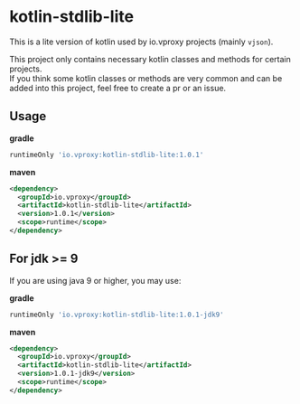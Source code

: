 # kotlin-stdlib-lite

This is a lite version of kotlin used by io.vproxy projects (mainly `vjson`).

This project only contains necessary kotlin classes and methods for certain projects.  
If you think some kotlin classes or methods are very common and can be added into this project, feel free to create a pr or an issue.

## Usage

**gradle**

```groovy
runtimeOnly 'io.vproxy:kotlin-stdlib-lite:1.0.1'
```

**maven**

```xml
<dependency>
  <groupId>io.vproxy</groupId>
  <artifactId>kotlin-stdlib-lite</artifactId>
  <version>1.0.1</version>
  <scope>runtime</scope>
</dependency>
```

## For jdk >= 9

If you are using java 9 or higher, you may use:

**gradle**

```groovy
runtimeOnly 'io.vproxy:kotlin-stdlib-lite:1.0.1-jdk9'
```

**maven**

```xml
<dependency>
  <groupId>io.vproxy</groupId>
  <artifactId>kotlin-stdlib-lite</artifactId>
  <version>1.0.1-jdk9</version>
  <scope>runtime</scope>
</dependency>
```
